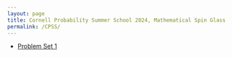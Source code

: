 ```yaml
---
layout: page
title: Cornell Probability Summer School 2024, Mathematical Spin Glass Theory Problems. 
permalink: /CPSS/
---
```

- [Problem Set 1](https://drive.google.com/file/d/1q2iK5RIGRrqnm7UzMMEeBL0A4w-BBSCh/view)
